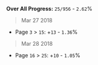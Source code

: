 **Over All Progress:** `25/956` - `2.62`%

> Mar 27 2018
 - Page `3` > `15`: +`13` - `1.36`%

> Mar 28 2018
 - Page `16` > `25`: +`10` - `1.05`%
